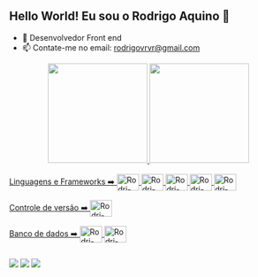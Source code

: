 ## Hello World! Eu sou o Rodrigo Aquino 👋

- 📱 Desenvolvedor Front end
- 📫 Contate-me no email: rodrigovrvr@gmail.com

<div align="center">
  <a href="https://github.com/Rodrigo-Aquino">
  <img height="180em" src="https://github-readme-stats.vercel.app/api?username=Rodrigo-Aquino&show_icons=true&theme=dark&include_all_commits=true&count_private=true"/>
  <img height="180em" src="https://github-readme-stats.vercel.app/api/top-langs/?username=Rodrigo-Aquino&layout=compact&langs_count=7&theme=dark"/>
</div>
  
  
  <div style="display: inline_block"><br>
  Linguagens e Frameworks ➡️
  
  <img align="center" alt="Rodri-Js" height="30" width="40" src="https://cdn.jsdelivr.net/gh/devicons/devicon/icons/javascript/javascript-original.svg" />
  <img align="center" alt="Rodri-React" height="30" width="40" src="https://cdn.jsdelivr.net/gh/devicons/devicon/icons/react/react-original.svg" />
  <img align="center" alt="Rodri-Vue" height="30" width="40" src="https://cdn.jsdelivr.net/gh/devicons/devicon/icons/vuejs/vuejs-original.svg" />
  <img align="center" alt="Rodri-Angular" height="30" width="40" src="https://cdn.jsdelivr.net/gh/devicons/devicon/icons/angularjs/angularjs-original.svg" />
  <img align="center" alt="Rodri-Bootstrap" height="30" width="40" src="https://cdn.jsdelivr.net/gh/devicons/devicon/icons/bootstrap/bootstrap-original.svg" />
          
          
          
          
  </div>
  
  <div style="display: inline_block"><br>
  Controle de versão ➡️
  <img align="center" alt="Rodri-Git" height="30" width="40" src="https://cdn.jsdelivr.net/gh/devicons/devicon/icons/git/git-original.svg" />
  </div>
  
  <div style="display: inline_block"><br>
  Banco de dados ➡️
  <img align="center" alt="Rodri-MySQL" height="30" width="40" src="https://cdn.jsdelivr.net/gh/devicons/devicon/icons/mysql/mysql-original.svg" />
  <img align="center" alt="Rodri-MongoDB" height="30" width="40" src="https://cdn.jsdelivr.net/gh/devicons/devicon/icons/mongodb/mongodb-original.svg" />
          
          
  </div>
  
  
   ##
 
<div> 
  <a href="https://instagram.com/rodri.engenharia" target="_blank"><img src="https://img.shields.io/badge/-Instagram-%23E4405F?style=for-the-badge&logo=instagram&logoColor=white" target="_blank"></a>
  <a href = "mailto:rodrigovrvr@gmail.com"><img src="https://img.shields.io/badge/-Gmail-%23333?style=for-the-badge&logo=gmail&logoColor=white" target="_blank"></a>
  <a href="https://www.linkedin.com/in/rodrigo-aquino-4a26a4204" target="_blank"><img src="https://img.shields.io/badge/-LinkedIn-%230077B5?style=for-the-badge&logo=linkedin&logoColor=white" target="_blank"></a> 
 
 
</div>

 
